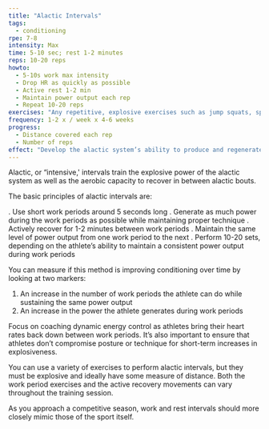 ```yaml
---
title: "Alactic Intervals"
tags:
  - conditioning
rpe: 7-8
intensity: Max
time: 5-10 sec; rest 1-2 minutes
reps: 10-20 reps
howto:
  - 5-10s work max intensity
  - Drop HR as quickly as possible
  - Active rest 1-2 min
  - Maintain power output each rep
  - Repeat 10-20 reps
exercises: "Any repetitive, explosive exercises such as jump squats, sprinting, bounding drills, explosive push-ups, etc."
frequency: 1-2 x / week x 4-6 weeks
progress:
  - Distance covered each rep
  - Number of reps
effect: "Develop the alactic system’s ability to produce and regenerate ATP by increasing the number of ATP-producing enzymes."
---
```


Alactic, or “intensive,' intervals train the explosive power of the alactic system as well as the
aerobic capacity to recover in between alactic bouts.

The basic principles of alactic intervals are:

. Use short work periods around 5 seconds long
. Generate as much power during the work periods as possible while maintaining
proper technique
. Actively recover for 1-2 minutes between work periods
. Maintain the same level of power output from one work period to the next
. Perform 10-20 sets, depending on the athlete’s ability to maintain a consistent
power output during work periods

You can measure if this method is improving conditioning over time by looking at two
markers:

1. An increase in the number of work periods the athlete can do while sustaining the
same power output
2. An increase in the power the athlete generates during work periods

Focus on coaching dynamic energy control as athletes bring their heart rates back down
between work periods. It’s also important to ensure that athletes don’t compromise
posture or technique for short-term increases in explosiveness.

You can use a variety of exercises to perform alactic intervals, but they must be explosive
and ideally have some measure of distance. Both the work period exercises and the active
recovery movements can vary throughout the training session.

As you approach a competitive season, work and rest intervals should more closely mimic
those of the sport itself.